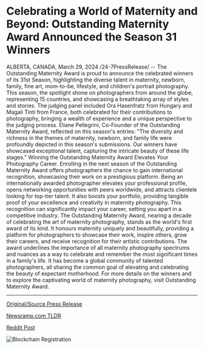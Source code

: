 # Celebrating a World of Maternity and Beyond: Outstanding Maternity Award Announced the Season 31 Winners

ALBERTA, CANADA, March 29, 2024 /24-7PressRelease/ -- The Outstanding Maternity Award is proud to announce the celebrated winners of its 31st Season, highlighting the diverse talent in maternity, newborn, family, fine art, mom-to-be, lifestyle, and children's portrait photography. This season, the spotlight shone on photographers from around the globe, representing 15 countries, and showcasing a breathtaking array of styles and stories.  The judging panel included Ora Hasenfratz from Hungary and Magali Tinti from France, both celebrated for their contributions to photography, bringing a wealth of experience and a unique perspective to the judging process.  Eliane Pellegrini, Co-Founder of the Outstanding Maternity Award, reflected on this season's entries: "The diversity and richness in the themes of maternity, newborn, and family life were profoundly depicted in this season's submissions. Our winners have showcased exceptional talent, capturing the intricate beauty of these life stages."  Winning the Outstanding Maternity Award Elevates Your Photography Career.  Enrolling in the next season of the Outstanding Maternity Award offers photographers the chance to gain international recognition, showcasing their work on a prestigious platform. Being an internationally awarded photographer elevates your professional profile, opens networking opportunities with peers worldwide, and attracts clientele looking for top-tier talent.   It also boosts your portfolio, providing tangible proof of your excellence and creativity in maternity photography. This recognition can significantly impact your career, setting you apart in a competitive industry.  The Outstanding Maternity Award, nearing a decade of celebrating the art of maternity photography, stands as the world's first award of its kind. It honours maternity uniquely and beautifully, providing a platform for photographers to showcase their work, inspire others, grow their careers, and receive recognition for their artistic contributions.  The award underlines the importance of all maternity photography spectrums and nuances as a way to celebrate and remember the most significant times in a family's life. It has become a global community of talented photographers, all sharing the common goal of elevating and celebrating the beauty of expectant motherhood.  For more details on the winners and to explore the captivating world of maternity photography, visit Outstanding Maternity Award. 

---

[Original/Source Press Release](https://www.24-7pressrelease.com/press-release/509637/celebrating-a-world-of-maternity-and-beyond-outstanding-maternity-award-announced-the-season-31-winners)
                    

[Newsramp.com TLDR](None) 



[Reddit Post](https://www.reddit.com/r/AwardsAndRecognition/comments/1bqj0zo/outstanding_maternity_award_announces_31st_season/) 



![Blockchain Registration](https://cdn.newsramp.app/24-7PressRelease/qrcode/243/29/wolfRytG.webp)